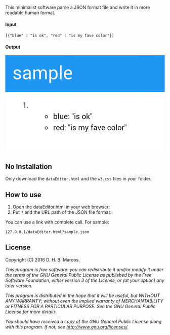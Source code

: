 This minimalist software parse a JSON format file and write it in more readable human format.

#### Input
    [{"blue" : "is ok", "red" : "is my fave color"}]

#### Output
![](https://raw.githubusercontent.com/dhbmarcos/dataEditor/gh-pages/sample1.png)

## No Installation

Only download the `dataEditor.html` and the `w3.css` files in your folder.

## How to use

1. Open the dataEditor.html in your web browser;
1. Put `?` and the URL path of the JSON file format.

You can use a link with complete call. For sample:

    127.0.0.1/dataEditor.html?sample.json
 
## License

Copyright (C) 2016  D. H. B. Marcos.

_This program is free software: you can redistribute it and/or modify_
_it under the terms of the GNU General Public License as published by_
_the Free Software Foundation, either version 3 of the License, or_
_(at your option) any later version._

_This program is distributed in the hope that it will be useful,_
_but WITHOUT ANY WARRANTY; without even the implied warranty of_
_MERCHANTABILITY or FITNESS FOR A PARTICULAR PURPOSE.  See the_
_GNU General Public License for more details._

_You should have received a copy of the GNU General Public License_
_along with this program.  If not, see http://www.gnu.org/licenses/._
